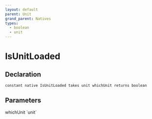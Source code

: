 ```yaml
---
layout: default
parent: Unit
grand_parent: Natives
types:
  - boolean
  - unit
---
```


# IsUnitLoaded

## Declaration

```
constant native IsUnitLoaded takes unit whichUnit returns boolean
```

## Parameters
<dl>
  <dt>whichUnit `unit`</dt>
  <dd></dd>
</dl>